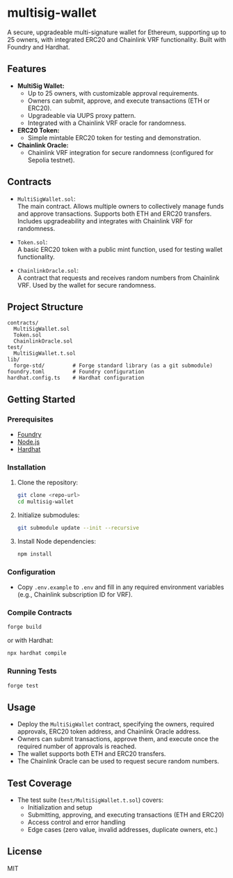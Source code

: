 # multisig-wallet

A secure, upgradeable multi-signature wallet for Ethereum, supporting up to 25 owners, with integrated ERC20 and Chainlink VRF functionality. Built with Foundry and Hardhat.

## Features

- **MultiSig Wallet:**  
  - Up to 25 owners, with customizable approval requirements.
  - Owners can submit, approve, and execute transactions (ETH or ERC20).
  - Upgradeable via UUPS proxy pattern.
  - Integrated with a Chainlink VRF oracle for randomness.
- **ERC20 Token:**  
  - Simple mintable ERC20 token for testing and demonstration.
- **Chainlink Oracle:**  
  - Chainlink VRF integration for secure randomness (configured for Sepolia testnet).

## Contracts

- `MultiSigWallet.sol`:  
  The main contract. Allows multiple owners to collectively manage funds and approve transactions. Supports both ETH and ERC20 transfers. Includes upgradeability and integrates with Chainlink VRF for randomness.

- `Token.sol`:  
  A basic ERC20 token with a public mint function, used for testing wallet functionality.

- `ChainlinkOracle.sol`:  
  A contract that requests and receives random numbers from Chainlink VRF. Used by the wallet for secure randomness.

## Project Structure

```
contracts/
  MultiSigWallet.sol
  Token.sol
  ChainlinkOracle.sol
test/
  MultiSigWallet.t.sol
lib/
  forge-std/         # Forge standard library (as a git submodule)
foundry.toml         # Foundry configuration
hardhat.config.ts    # Hardhat configuration
```

## Getting Started

### Prerequisites

- [Foundry](https://book.getfoundry.sh/getting-started/installation)
- [Node.js](https://nodejs.org/)
- [Hardhat](https://hardhat.org/)

### Installation

1. Clone the repository:
   ```sh
   git clone <repo-url>
   cd multisig-wallet
   ```

2. Initialize submodules:
   ```sh
   git submodule update --init --recursive
   ```

3. Install Node dependencies:
   ```sh
   npm install
   ```

### Configuration

- Copy `.env.example` to `.env` and fill in any required environment variables (e.g., Chainlink subscription ID for VRF).

### Compile Contracts

```sh
forge build
```

or with Hardhat:

```sh
npx hardhat compile
```

### Running Tests

```sh
forge test
```

## Usage

- Deploy the `MultiSigWallet` contract, specifying the owners, required approvals, ERC20 token address, and Chainlink Oracle address.
- Owners can submit transactions, approve them, and execute once the required number of approvals is reached.
- The wallet supports both ETH and ERC20 transfers.
- The Chainlink Oracle can be used to request secure random numbers.

## Test Coverage

- The test suite (`test/MultiSigWallet.t.sol`) covers:
  - Initialization and setup
  - Submitting, approving, and executing transactions (ETH and ERC20)
  - Access control and error handling
  - Edge cases (zero value, invalid addresses, duplicate owners, etc.)

## License

MIT